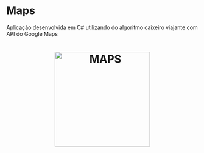 # Maps
 Aplicação desenvolvida em C# utilizando do algoritmo caixeiro viajante com API do Google Maps

<h1 align="center">
    <img alt="MAPS" title="#ben10" src="https://www.capitaldigital.com.br/wp-content/uploads/2019/11/494729.jpg" width="250px" />
</h1>

